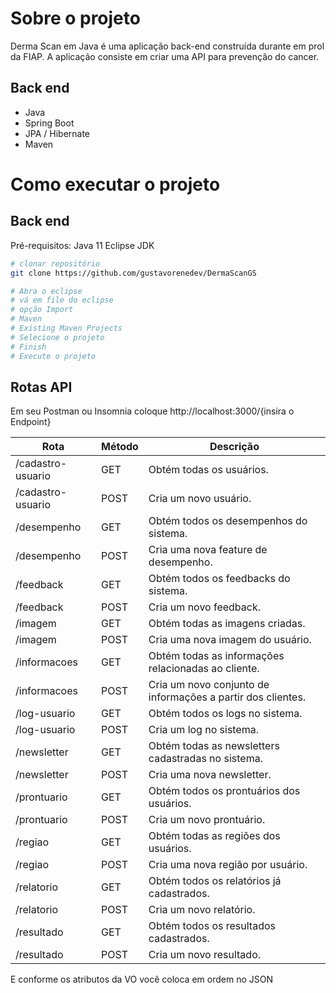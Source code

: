 # Sobre o projeto

Derma Scan em Java é uma aplicação back-end construída durante em prol da FIAP.
A aplicação consiste em criar uma API para prevenção do cancer.

## Back end
- Java
- Spring Boot
- JPA / Hibernate
- Maven

# Como executar o projeto

## Back end
Pré-requisitos: Java 11
Eclipse JDK

```bash
# clonar repositório
git clone https://github.com/gustavorenedev/DermaScanGS

# Abra o eclipse
# vá em file do eclipse
# opção Import
# Maven
# Existing Maven Projects
# Selecione o projeto
# Finish
# Execute o projeto
```

## Rotas API
Em seu Postman ou Insomnia coloque http://localhost:3000/{insira o Endpoint}

| Rota               | Método | Descrição                                          |
|------------------- |--------|----------------------------------------------------|
| /cadastro-usuario  | GET    | Obtém todas os usuários.                           |
| /cadastro-usuario  | POST   | Cria um novo usuário.                              |
| /desempenho        | GET    | Obtém todos os desempenhos do sistema.             |
| /desempenho        | POST   | Cria uma nova feature de desempenho.               |
| /feedback          | GET    | Obtém todos os feedbacks do sistema.               |
| /feedback          | POST   | Cria um novo feedback.                             |
| /imagem            | GET    | Obtém todas as imagens criadas.                    |
| /imagem            | POST   | Cria uma nova imagem do usuário.                   |
| /informacoes       | GET    | Obtém todas as informações relacionadas ao cliente.|
| /informacoes       | POST   | Cria um novo conjunto de informações a partir dos clientes.|
| /log-usuario       | GET    | Obtém todos os logs no sistema.                    |
| /log-usuario       | POST   | Cria um log no sistema.                            |
| /newsletter        | GET    | Obtém todas as newsletters cadastradas no sistema.  |
| /newsletter        | POST   | Cria uma nova newsletter.                          |
| /prontuario        | GET    | Obtém todos os prontuários dos usuários.           |
| /prontuario        | POST   | Cria um novo prontuário.                           |
| /regiao            | GET    | Obtém todas as regiões dos usuários.               |
| /regiao            | POST   | Cria uma nova região por usuário.                  |
| /relatorio         | GET    | Obtém todos os relatórios já cadastrados.          |
| /relatorio         | POST   | Cria um novo relatório.                            |
| /resultado         | GET    | Obtém todos os resultados cadastrados.             |
| /resultado         | POST   | Cria um novo resultado.                            |



E conforme os atributos da VO você coloca em ordem no JSON
